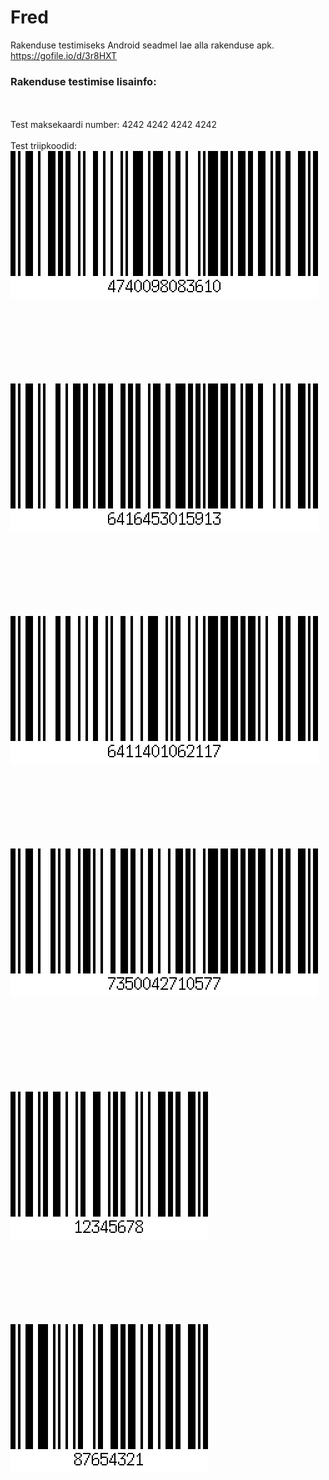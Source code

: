# Fred

Rakenduse testimiseks Android seadmel lae alla rakenduse apk. https://gofile.io/d/3r8HXT

### Rakenduse testimise lisainfo: 
<br/><br/>
Test maksekaardi number: 4242 4242 4242 4242
<br/><br/>
Test triipkoodid: 
![Triipkood 1](/barcode.png) 
<br/><br/>
<br/><br/>
<br/><br/>
<br/><br/>

![Triipkood 2](/barcode2.png) 
<br/><br/>
<br/><br/>
<br/><br/>
<br/><br/>


![Triipkood 3](/barcode1.png) 
<br/><br/>
<br/><br/>
<br/><br/>
<br/><br/>



![Triipkood 4](/barcode3.png)  
<br/><br/>
<br/><br/>
<br/><br/>
<br/><br/>



![Triipkood 5](/barcode4.png)
<br/><br/>
<br/><br/>
<br/><br/>
<br/><br/>





![Triipkood 6](/barcode5.png)



